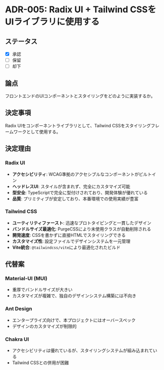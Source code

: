 # ADR-005: Radix UI + Tailwind CSSをUIライブラリに使用する

## ステータス

- [x] 承認
- [ ] 保留
- [ ] 却下

## 論点

フロントエンドのUIコンポーネントとスタイリングをどのように実装するか。

## 決定事項

Radix UIをコンポーネントライブラリとして、Tailwind CSSをスタイリングフレームワークとして使用する。

## 決定理由

### Radix UI

- **アクセシビリティ**: WCAG準拠のアクセシブルなコンポーネントがビルトイン
- **ヘッドレスUI**: スタイルが含まれず、完全にカスタマイズ可能
- **型安全**: TypeScriptで完全に型付けされており、開発体験が優れている
- **品質**: プリミティブが安定しており、本番環境での使用実績が豊富

### Tailwind CSS

- **ユーティリティファースト**: 迅速なプロトタイピングと一貫したデザイン
- **バンドルサイズ最適化**: PurgeCSSにより未使用クラスが自動削除される
- **開発速度**: CSSを書かずに直接HTMLでスタイリングできる
- **カスタマイズ性**: 設定ファイルでデザインシステムを一元管理
- **Vite統合**: `@tailwindcss/vite`により最適化されたビルド

## 代替案

### Material-UI (MUI)

- 重厚でバンドルサイズが大きい
- カスタマイズが複雑で、独自のデザインシステム構築には不向き

### Ant Design

- エンタープライズ向けで、本プロジェクトにはオーバースペック
- デザインのカスタマイズが制限的

### Chakra UI

- アクセシビリティは優れているが、スタイリングシステムが組み込まれている
- Tailwind CSSとの併用が困難
